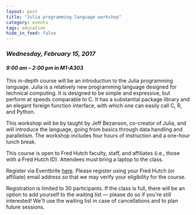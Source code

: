 ```yaml
---
layout: post
title: "Julia programming language workshop"
category: events
tags: education
hide_in_feed: false
---
```


### *Wednesday, February 15, 2017*

#### *9:00 am &ndash; 2:00 pm in M1-A303*

This in-depth course will be an introduction to the Julia programming language.
Julia is a relatively new programming language designed for technical computing.
It is designed to be simple and expressive, but perform at speeds comparable to C.
It has a substantial package library and an elegant foreign function interface, with which one can easily call C, R, and Python.

This workshop will be by taught by Jeff Bezanson, co-creator of Julia, and will introduce the language, going from basics through data handling and parallelism.
The workshop includes four hours of instruction and a one-hour lunch break.

This course is open to Fred Hutch faculty, staff, and affiliates (i.e., those with a Fred Hutch ID).
Attendees must bring a laptop to the class.

Register via Eventbrite [here](https://www.eventbrite.com/e/julia-a-fresh-approach-to-technical-computing-registration-31607967281).
Please register using your Fred Hutch (or affiliate) email address so that we may verify your eligibility for the course.

Registration is limited to 30 participants.
If the class is full, there will be an option to add yourself to the waiting list — please do so if you're still interested!
We'll use the waiting list in case of cancellations and to plan future sessions.
